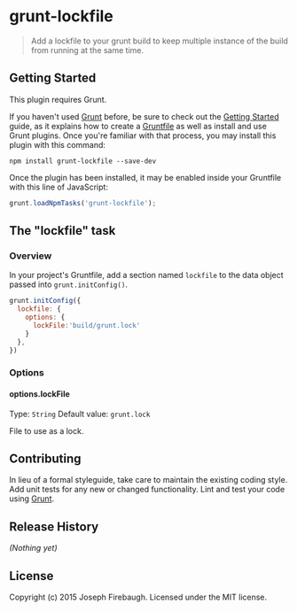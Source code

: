 # grunt-lockfile

> Add a lockfile to your grunt build to keep multiple instance of the build from running at the same time.

## Getting Started
This plugin requires Grunt.

If you haven't used [Grunt](http://gruntjs.com/) before, be sure to check out the [Getting Started](http://gruntjs.com/getting-started) guide, as it explains how to create a [Gruntfile](http://gruntjs.com/sample-gruntfile) as well as install and use Grunt plugins. Once you're familiar with that process, you may install this plugin with this command:

```shell
npm install grunt-lockfile --save-dev
```

Once the plugin has been installed, it may be enabled inside your Gruntfile with this line of JavaScript:

```js
grunt.loadNpmTasks('grunt-lockfile');
```

## The "lockfile" task

### Overview
In your project's Gruntfile, add a section named `lockfile` to the data object passed into `grunt.initConfig()`.

```js
grunt.initConfig({
  lockfile: {
    options: {
      lockFile:'build/grunt.lock'
    }
  },
})
```

### Options

#### options.lockFile
Type: `String`
Default value: `grunt.lock`

File to use as a lock.

## Contributing
In lieu of a formal styleguide, take care to maintain the existing coding style. Add unit tests for any new or changed functionality. Lint and test your code using [Grunt](http://gruntjs.com/).

## Release History
_(Nothing yet)_

## License
Copyright (c) 2015 Joseph Firebaugh. Licensed under the MIT license.
